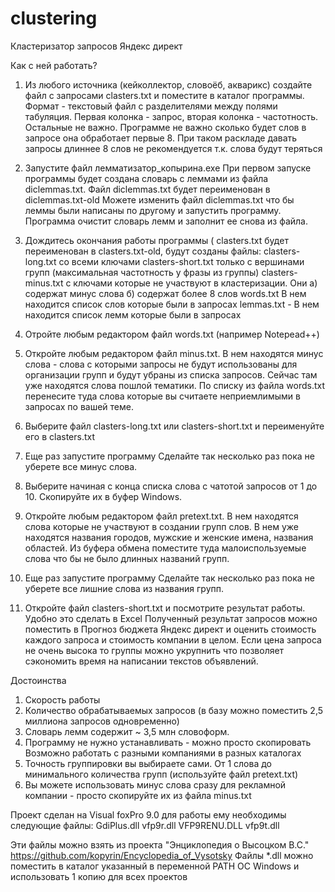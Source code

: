 # clustering
Кластеризатор запросов  Яндекс директ

Как с ней работать?
1) Из любого источника (кейколлектор, словоёб, акварикс) создайте файл с запросами clasters.txt и поместите в каталог программы. Формат - текстовый файл 
   с разделителями между полями табуляция. Первая колонка - запрос, вторая колонка - частотность. Остальные не важно.
   Программе не важно сколько будет слов в запросе она обработает первые 8. При таком раскладе давать запросы длиннее 8 слов 
   не рекомендуется т.к. слова будут теряться
2) Запустите файл лемматизатор_копырина.exe
    При первом запуске программы будет создана словарь с леммами из файла diclemmas.txt. Файл diclemmas.txt будет переименован в diclemmas.txt-old
    Можете изменить файл diclemmas.txt  что бы леммы были написаны по другому и запустить программу. Программа очистит словарь лемм и заполнит 
    ее снова из файла.

3) Дождитесь окончания работы программы (
   clasters.txt будет переименован в clasters.txt-old, 
   будут созданы файлы: 
     clasters-long.txt со всеми ключами 
     clasters-short.txt только с вершинами групп (максимальная частотность у фразы из группы)
     clasters-minus.txt c ключами которые не участвуют в кластеризации. Они а) содержат минус слова б) содержат более 8 слов
     words.txt В нем находится список слов которые были в запросах
     lemmas.txt - В нем находится список лемм которые были в запросах

4) Отройте любым редактором файл words.txt (например Notepead++)
5) Откройте любым редактором файл minus.txt. В нем находятся минус слова - слова с которыми запросы не будут использованы для организации групп и будут 
   убраны из списка запросов. Сейчас там уже находятся слова пошлой тематики. По списку из файла words.txt перенесите туда слова которые вы считаете неприемлимыми 
   в запросах по вашей теме. 
6) Выберите файл clasters-long.txt или clasters-short.txt и переименуйте его в clasters.txt
7) Еще раз запустите программу
   Сделайте так несколько раз пока не уберете все минус слова. 
   
8) Выберите начиная с конца списка слова с чатотой запросов от 1 до 10. Скопируйте их в буфер Windows.
9) Откройте любым редактором файл pretext.txt. В нем находятся слова которые не участвуют в создании групп слов. В нем уже находятся названия городов,
   мужские и женские имена, названия областей. Из буфера обмена поместите туда малоиспользуемые слова что бы не было длинных названий групп.
10) Еще раз запустите программу
   Сделайте так несколько раз пока не уберете все лишние слова из названия групп. 
11) Откройте файл clasters-short.txt и посмотрите результат работы. Удобно это сделать в Excel  Полученный результат запросов можно поместить в 
   Прогноз бюджета Яндекс директ и оценить стоимость каждого запроса и стоимость компании в целом. Если цена запроса не очень высока то группы можно 
   укрупнить что позволяет сэкономить время на написании текстов объявлений.

Достоинства
1) Скорость работы 
2) Количество обрабатываемых запросов (в базу можно поместить 2,5 миллиона запросов одновременно)
3) Словарь лемм содержит ~ 3,5 млн словоформ. 
4) Программу не нужно устанавливать - можно просто скопировать Возможно работать с разными компаниями в разных каталогах
5) Точность группировки вы выбираете сами. От 1 слова до минимального количества групп (используйте файл pretext.txt)
6) Вы можете использовать минус слова сразу для рекламной компании - просто скопируйте их из файла minus.txt

Проект сделан на Visual foxPro 9.0
для работы ему необходимы следующие файлы:
GdiPlus.dll
vfp9r.dll
VFP9RENU.DLL
vfp9t.dll

Эти файлы можно взять из проекта "Энциклопедия о Высоцком В.С." https://github.com/kopyrin/Encyclopedia_of_Vysotsky
Файлы *.dll можно поместить в каталог указанный в переменной PATH ОС Windows и использовать 1 копию для всех проектов
